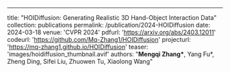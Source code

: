 ---
title: "HOIDiffusion: Generating Realistic 3D Hand-Object Interaction Data"
collection: publications
permalink: /publication/2024-HOIDiffusion
date: 2024-03-18
venue: 'CVPR 2024'
pdfurl: 'https://arxiv.org/abs/2403.12011'
codeurl: 'https://github.com/Mq-Zhang1/HOIDiffusion'
projecturl: 'https://mq-zhang1.github.io/HOIDiffusion'
teaser: 'images/hoidiffusion_thumbnail.avif'
authors: "<strong>Mengqi Zhang*</strong>, Yang Fu*, Zheng Ding, Sifei Liu, Zhuowen Tu, Xiaolong Wang"
